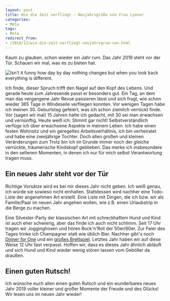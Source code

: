```yaml
---
layout: post
title: Wie die Zeit verfliegt – Neujahrsgrüße von Frau Lyoner
categories:
- Meta
tags:
- Meta
redirect_from:
- /2018/12/wie-die-zeit-verfliegt-neujahrsgrue-von.html
---
```


Kaum zu glauben, schon wieder ein Jahr rum. Das Jahr 2019 steht
vor der Tür. Schauen wir mal, was es zu bieten hat.

![Isn't it funny how day by day nothing changes but when you look back everything is different.]({{site.baseurl}}/assets/img/posts/nothing-changes.jpg)

Ich finde, dieser Spruch trifft den Nagel auf den Kopf des Lebens. Und
gerade heute zum Jahresende passt er besonders gut. Ein Tag, an dem man
das vergangene Jahr Revue passieren lässt und sich fragt, wie schon
wieder 365 Tage in Windeseile verfliegen konnten. Vor wenigen Tagen habe
ich meinen 30. Geburtstag gefeiert, was ich schon ziemlich verrückt
finde. Vor (sagen wir mal) 15 Jahren hatte ich gedacht, mit 30 sei man
erwachsen und vernünftig. Heute weiß ich: Stimmt gar nicht!
Selbstverständlich verfüge ich über erwachsene Aspekte in meinem Leben.
Ich habe einen festen Wohnsitz und ein geregeltes Arbeitsverhältnis, ich
bin verheiratet und habe eine zweijährige Tochter. Doch allen großen und
kleinen Veränderungen zum Trotz bin ich im Grunde immer noch der gleiche
verrückte, träumerische Kindskopf geblieben. Das merke ich insbesondere
in den seltenen Momenten, in denen ich nur für mich selbst Verantwortung
tragen muss.

## Ein neues Jahr steht vor der Tür

Richtige Vorsätze wird es bei mir dieses Jahr nicht geben. Ich weiß
genau, ich würde sie sowieso nicht einhalten. Stattdessen wird nachher
eine Todo-Liste der angenehmen Art erstellt. Eine Liste mit Dingen, die
ich bzw. wir als Familie/Paar im neuen Jahr angehen wollen, wie z.B.
einen Urlaubstrip in die Berge zu machen.

Eine Silvester-Party der klassischen Art mit schreckhaftem Hund und Kind
ist auch eher schwierig, aber das finde ich auch nicht schlimm. Seit 17
Uhr tragen wir Jogginghosen und hören Rock'n'Roll der 50er/60er. Zur
Feier des Tages trinke ich Champagner statt wie üblich Bier. Nachher
gibt's noch [Dinner for One](https://de.m.wikipedia.org/wiki/Dinner_for_One)
und ein [großes Brettspiel](https://de.m.wikipedia.org/wiki/Agricola_(Spiel)).
Letztes Jahr haben wir auf diese Weise 12 Uhr fast verpasst. Hoffen wir, dass es
dieses Jahr ähnlich abläuft und sich Hund und Kind wieder wenig stören
lassen vom Geböller da draußen.

## Einen guten Rutsch!

Ich wünsche euch allen einen guten Rutsch und ein wunderbares neues Jahr
2019 voller kleiner und großer Momente der Freude und des Glücks! Wir
lesen uns im neuen Jahr wieder!

